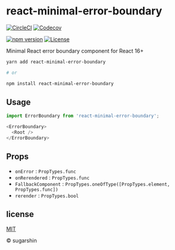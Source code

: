 # react-minimal-error-boundary

[![CircleCI][circleci-image]][circleci-url]
[![Codecov][codecov-image]][codecov-url]

[![npm version][npm-image]][npm-url]
[![License][license-image]][license-url]

Minimal React error boundary component for React 16+

```sh
yarn add react-minimal-error-boundary

# or

npm install react-minimal-error-boundary
```

## Usage

```js
import ErrorBoundary from 'react-minimal-error-boundary';

<ErrorBoundary>
  <Root />
</ErrorBoundary>
```

## Props

- `onError` : `PropTypes.func`
- `onRerendered` : `PropTypes.func`
- `FallbackComponent` : `PropTypes.oneOfType([PropTypes.element, PropTypes.func])`
- `rerender` : `PropTypes.bool`

## license

[MIT](https://sugarshin.mit-license.org/)

© sugarshin

[circleci-image]: https://circleci.com/gh/sugarshin/react-minimal-error-boundary/tree/master.svg?style=svg&circle-token=04f8cf60eb194b0708f7f5e7ff31819ebb3941d1
[circleci-url]: https://circleci.com/gh/sugarshin/react-minimal-error-boundary/tree/master
[codecov-image]: https://codecov.io/gh/sugarshin/react-minimal-error-boundary/branch/master/graph/badge.svg
[codecov-url]: https://codecov.io/gh/sugarshin/react-minimal-error-boundary
[npm-image]: https://img.shields.io/npm/v/react-minimal-error-boundary.svg?style=flat-square
[npm-url]: https://www.npmjs.org/package/react-minimal-error-boundary
[license-image]: https://img.shields.io/:license-mit-blue.svg?style=flat-square
[license-url]: https://sugarshin.mit-license.org/
